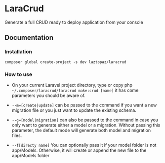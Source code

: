 # LaraCrud
Generate a full CRUD ready to deploy application from your console
## Documentation

### Installation
`composer global create-project -s dev laztopaz/laracrud`

### How to use
- On your current Laravel project directory, type or copy php `~/.composer/laracrud/laracrud make:crud [name]`
it has come parameters you should be aware of.

- `--m=[create|update]` can be passed to the command if you want a new migration file or you just
want to update the existing schema.
- `--g=[model|migration]` can also be passed to the command in case you only want to generate either
a model or a migration. Without passing this parameter, the default mode will generate
both model and migration files.

- `--f[directy name]` You can optionally pass it if your model folder is not app/Models. Otherwise, it will create or append 
the new file to the app/Models folder
